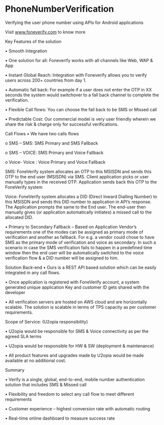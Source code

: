 # PhoneNumberVerification
Verifying the user phone number using APIs for Android applications

Visit www.foneverify.com to know more



Key Features of the solution

•	Smooth Integration

•	One solution for all: Foneverify works with all channels like Web, WAP & App

•	Instant Global Reach: Integration with Foneverify allows you to verify users across 200+ countries from day 1.

•	Automatic fall back: For example if a user does not enter the OTP in XX seconds the system would switchover to a fall back channel to complete the verification.

•	Flexible Call flows: You can choose the fall back to be SMS or Missed call

•	Predictable Cost: Our commercial model is very user friendly wherein we share the risk & charge only for successful verifications.







Call Flows
•	We have two calls flows

o	SMS – SMS: SMS Primary and SMS Fallback

o	SMS – VOICE: SMS Primary and Voice Fallback

o	Voice- Voice : Voice Primary and Voice Fallback


SMS: FoneVerify system allocates an OTP to this MSISDN and sends this OTP to the end user (MSISDN) via SMS. Client application picks or user manually types in the received OTP. Application sends back this OTP to the FoneVerify system


Voice: FoneVerify system allocates a DID (Direct Inward Dialling Number) to this MSISDN and sends this DID number to application in API’s response. The Application prompts the same to the End user. The end-user then manually gives (or application automatically initiates) a missed call to the allocated DID. 




•	Primary to Secondary Fallback –
Based on Application Vendor’s requirements one of the modes can be assigned as primary mode of verification and another as fallback. For e.g. a vendor could chose to have SMS as the primary mode of verification and voice as secondary. In such a scenario in case the SMS verification fails to happen in a predefined time window then the end user will be automatically switched to the voice verification flow & a DID number will be assigned to him. 




Solution Back-end
•	Ours is a REST API based solution which can be easily integrated in any call flows.

•	Once application is registered with FoneVerify account, a system generated unique application Key and customer ID gets shared with the developer

•	All verification servers are hosted on AWS cloud and are horizontally scalable. The solution is scalable in terms of TPS capacity as per customer requirements.




Scope of Service: (U2opia responsibility) 

•	U2opia would be responsible for SMS & Voice connectivity as per the agreed SLA terms 

•	U2opia would be responsible for HW & SW (deployment & maintenance)

•	All product features and upgrades made by U2opia would be made available at no additional cost.




Summary

•	Verify is a single, global, end-to-end, mobile number authentication solution that includes SMS & Missed call 

•	Flexibility and freedom to select any call flow to meet different requirements

•	Customer experience – highest conversion rate with automatic routing

•	Real-time online dashboard to measure success rate
